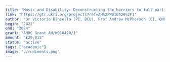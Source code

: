 ```yaml
---
title: "Music and Disability: Deconstructing the barriers to full participation"
link: "https://gtr.ukri.org/projects?ref=AH%2FW010429%2F1"
author: "Dr Victoria Kinsella (PI, BCU), Prof Andrew McPherson (CI, QMUL)"
begin: "2022"
end: "2024"
grant: "AHRC Grant AH/W010429/1"
amount: "£29,812"
status: "active"
tags: ["academic"]
image: "./rudiments.png"
---
```




